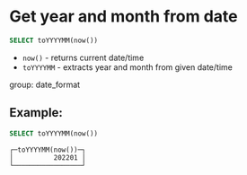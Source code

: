 # Get year and month from date

```sql
SELECT toYYYYMM(now())
```

- `now()` - returns current date/time
- `toYYYYMM` - extracts year and month from given date/time

group: date_format

## Example: 
```sql
SELECT toYYYYMM(now())
```
```
┌─toYYYYMM(now())─┐
│          202201 │
└─────────────────┘
```

